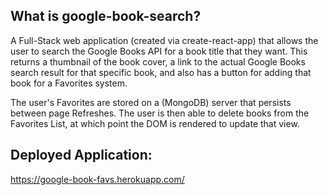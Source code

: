 ## What is google-book-search?

A Full-Stack web application (created via create-react-app) that allows the user to search the Google Books API for a book title that they want. This returns a thumbnail of the book cover, a link to the actual Google Books search result for that specific book, and also has a button for adding that book for a Favorites system.

The user's Favorites are stored on a (MongoDB) server that persists between page Refreshes. The user is then able to delete books from the Favorites List, at which point the DOM is rendered to update that view.

## Deployed Application:

 https://google-book-favs.herokuapp.com/
